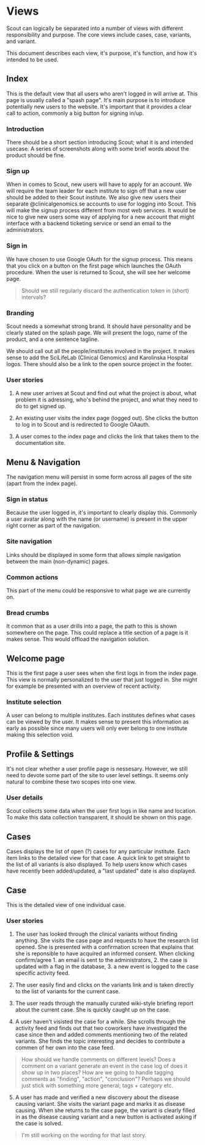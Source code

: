 # Views
Scout can logically be separated into a number of views with different responsibility and purpose. The core views include cases, case, variants, and variant.

This document describes each view, it's purpose, it's function, and how it's intended to be used.



## Index
This is the default view that all users who aren't logged in will arrive at. This page is usually called a "spash page". It's main purpose is to introduce potentially new users to the website. It's important that it provides a clear call to action, commonly a big button for signing in/up.

### Introduction
There should be a short section introducing Scout; what it is and intended usecase. A series of screenshots along with some brief words about the product should be fine.

### Sign up
When in comes to Scout, new users will have to apply for an account. We will require the team leader for each institute to sign off that a new user should be added to their Scout institute. We also give new users their separate @clinicalgenomics.se accounts to use for logging into Scout. This will make the signup process different from most web services. It would be nice to give new users some way of applying for a new account that might interface with a backend ticketing service or send an email to the administrators.

### Sign in
We have chosen to use Google OAuth for the signup process. This means that you click on a button on the first page which launches the OAuth procedure. When the user is returned to Scout, she will see her welcome page.

> Should we still regularly discard the authentication token in (short) intervals?

### Branding
Scout needs a somewhat strong brand. It should have personality and be clearly stated on the splash page. We will present the logo, name of the product, and a one sentence tagline.

We should call out all the people/institutes involved in the project. It makes sense to add the SciLifeLab (Clinical Genomics) and Karolinska Hospital logos. There should also be a link to the open source project in the footer.

### User stories

1. A new user arrives at Scout and find out what the project is about, what problem it is adressing, who's behind the project, and what they need to do to get signed up.

2. An existing user visits the index page (logged out). She clicks the button to log in to Scout and is redirected to Google OAauth.

3. A user comes to the index page and clicks the link that takes them to the documentation site.



## Menu & Navigation
The navigation menu will persist in some form across all pages of the site (apart from the index page).

### Sign in status
Because the user logged in, it's important to clearly display this. Commonly a user avatar along with the name (or username) is present in the upper right corner as part of the navigation.

### Site navigation
Links should be displayed in some form that allows simple navigation between the main (non-dynamic) pages.

### Common actions
This part of the menu could be responsive to what page we are currently on.

### Bread crumbs
It common that as a user drills into a page, the path to this is shown somewhere on the page. This could replace a title section of a page is it makes sense. This would offload the navigation solution.



## Welcome page
This is the first page a user sees when she first logs in from the index page. This view is normally personalized to the user that just logged in. She might for example be presented with an overview of recent activity.

### Institute selection
A user can belong to multiple institutes. Each institutes defines what cases can be viewed by the user. It makes sense to present this information as early as possible since many users will only ever belong to one institute making this selection void.



## Profile & Settings
It's not clear whether a user profile page is nessesary. However, we still need to devote some part of the site to user level settings. It seems only natural to combine these two scopes into one view.

### User details
Scout collects some data when the user first logs in like name and location. To make this data collection transparent, it should be shown on this page.



## Cases
Cases displays the list of open (?) cases for any particular institute. Each item links to the detailed view for that case. A quick link to get straight to the list of all variants is also displayed. To help users know which cases have recently been added/updated, a "last updated" date is also displayed.


## Case
This is the detailed view of one individual case.

### User stories
1. The user has looked through the clinical variants without finding anything. She visits the case page and requests to have the research list opened. She is presented with a confirmation screen that explains that she is reponsible to have acquired an informed consent. When clicking confirm/agree 1. an email is sent to the administrators, 2. the case is updated with a flag in the database, 3. a new event is logged to the case specific activity feed.

2. The user easily find and clicks on the variants link and is taken directly to the list of variants for the current case.

3. The user reads through the manually curated wiki-style briefing report about the current case. She is quickly caught up on the case.

4. A user haven't visisted the case for a while. She scrolls through the activity feed and finds out that two coworkers have investigated the case since then and added comments mentioning two of the related variants. She finds the topic interesting and decides to contribute a commen of her own into the case feed.

> How should we handle comments on different levels? Does a comment on a variant generate an event in the case log of does it show up in two places?
> How are we going to handle tagging comments as "finding", "action", "conclusion"? Perhaps we should just stick with something more general; tags + category etc.

5. A user has made and verified a new discovery about the disease causing variant. She visits the variant page and marks it as disease causing. When she returns to the case page, the variant is clearly filled in as the disease causing variant and a new button is activated asking if the case is solved.

> I'm still working on the wording for that last story.
